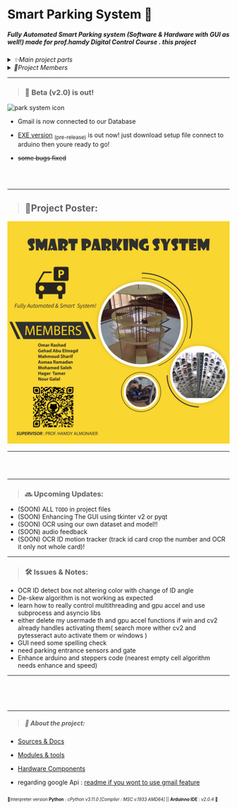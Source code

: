# Smart Parking System 🚗

##### Fully Automated Smart Parking system  (Software & Hardware  with GUI as well!)  made for prof.hamdy Digital Control Course . this project 
<details>
<summary><em>  ✨Main project parts </em> </summary>
	
  1. _Hardware_  <sub> structure , motors , controller ,sensors, pullies , belt , cables </sub>
  2. _CV_  
  3. _OCR_ 
  4. _Sqlite DB_ 
  5. _Arduino/python code_  
  6. _GUI tkinter code_
  7. _google gmail API_

 </details> 
 
 <details>
<summary><em>  👥Project Members </em> </summary>
	
  * [Omar](https://github.com/orsnaro)  
  * [Gehad](https://github.com/Gehad-AboElmagd)
  * [Asmaa](https://github.com/Asmaaramadan1)
  * [Mahmoud](https://github.com/mahmoudSh58) 
  * [Hager](https://github.com/hagartamer)
  * [Mohamed](https://github.com/MohamedMohamedSaleh)
  * Nour

 </details> 
 
---

> ### 📣 Beta (v2.0) is out!
 ![park system icon](icon_1.ico "icon") 

 * Gmail is now connected to our Database
 * [EXE version](https://github.com/Gehad-AboElmagd/smart_parking_system/releases/tag/%23pre-release) <sub>(pre-release)</sub> is out now! just download setup file connect to arduino then youre ready to go!

 * ~~some bugs fixed~~
 

</br>
</br>


---

> ## 🔖Project Poster:

![poster](/docs/Poster.png)

---

 <br>
 <br>
 
---

> ###  🔜 Upcoming Updates:
*  (SOON) ALL `TODO` in project files 
*  (SOON) Enhancing The GUI using tkinter v2 or pyqt
*  (SOON) OCR using our own dataset and model!!
*  (SOON) audio feedback 
*  (SOON) OCR ID motion tracker (track id card crop the number and OCR it only not whole card)!


---
> ###  🛠 Issues & Notes:
*  OCR ID detect box not altering color with change of ID angle
*  De-skew algorithm is not working as expected
*  learn how to really control multithreading and gpu accel and use subprocess and asyncio libs
*  either delete my usermade th and gpu accel functions if win and cv2 already handles activating them( search more wither cv2 and pytesseract auto activate them or windows ) 
*  GUI need some spelling check
*  need parking entrance sensors and gate
* Enhance arduino and steppers code (nearest empty cell algorithm needs enhance and speed)

---

</br>
</br>
</br>



---


> ##### 🧾 About the project: 
  
  * [Sources & Docs](docs/sources&links.md)

  * [Modules & tools](docs/imports&tools.md)

  * [Hardware Components](docs/Hardware_components.md) 
  * regarding google Api  : [readme if you wont to use gmail feature](./database_data/readme.md)


<sub><sub>📍Interpreter version **Python** : _cPython  v3.11.0 [Compiler : MSC v.1933 AMD64]_  || **Arduinno IDE** : _v2.0.4_ 📍
